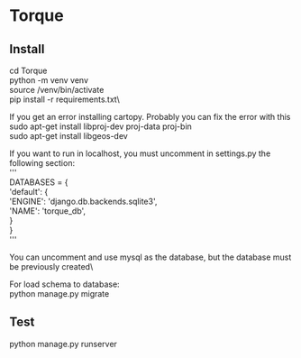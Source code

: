 # Torque
## Install
cd Torque\
python -m venv venv\
source /venv/bin/activate\
pip install -r requirements.txt\

If you get an error installing cartopy. Probably you can fix the error with this\
sudo apt-get install libproj-dev proj-data proj-bin  
sudo apt-get install libgeos-dev 

If you want to run in localhost, you must uncomment in settings.py the following section: \
'''\
DATABASES = { \
    'default': { \
        'ENGINE': 'django.db.backends.sqlite3', \
        'NAME': 'torque_db',\
    }\
}\
'''

You can uncomment and use mysql as the database, but the database must be previously created\ 

For load schema to database: \
python manage.py migrate

## Test
python manage.py runserver

